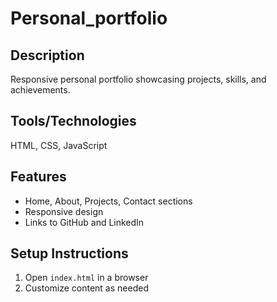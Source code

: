 # Personal_portfolio
## Description
Responsive personal portfolio showcasing projects, skills, and achievements.

## Tools/Technologies
HTML, CSS, JavaScript

## Features
- Home, About, Projects, Contact sections
- Responsive design
- Links to GitHub and LinkedIn

## Setup Instructions
1. Open `index.html` in a browser
2. Customize content as needed
